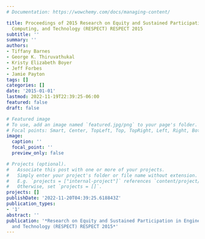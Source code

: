 ```yaml
---
# Documentation: https://wowchemy.com/docs/managing-content/

title: Proceedings of 2015 Research on Equity and Sustained Participation in Engineering,
  Computing, and Technology (RESPECT) RESPECT 2015
subtitle: ''
summary: ''
authors:
- Tiffany Barnes
- George K. Thiruvathukal
- Kristy Elizabeth Boyer
- Jeff Forbes
- Jamie Payton
tags: []
categories: []
date: '2015-01-01'
lastmod: 2022-11-19T22:39:25-06:00
featured: false
draft: false

# Featured image
# To use, add an image named `featured.jpg/png` to your page's folder.
# Focal points: Smart, Center, TopLeft, Top, TopRight, Left, Right, BottomLeft, Bottom, BottomRight.
image:
  caption: ''
  focal_point: ''
  preview_only: false

# Projects (optional).
#   Associate this post with one or more of your projects.
#   Simply enter your project's folder or file name without extension.
#   E.g. `projects = ["internal-project"]` references `content/project/deep-learning/index.md`.
#   Otherwise, set `projects = []`.
projects: []
publishDate: '2022-11-20T04:39:25.618843Z'
publication_types:
- '1'
abstract: ''
publication: '*Research on Equity and Sustained Participation in Engineering, Computing,
  and Technology (RESPECT) RESPECT 2015*'
---
```

